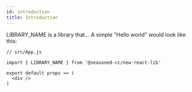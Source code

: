 ```yaml
---
id: introduction
title: Introduction
---
```


LIBRARY_NAME is a library that... A simple "Hello world" would look like this:

```
// src/App.js

import { LIBRARY_NAME } from '@seasoned-cc/new-react-lib'

export default props => (
  <div />
)
```
